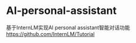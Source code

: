 # AI-personal-assistant
基于InternLM实现AI personal assistant智能对话功能
https://github.com/InternLM/Tutorial
